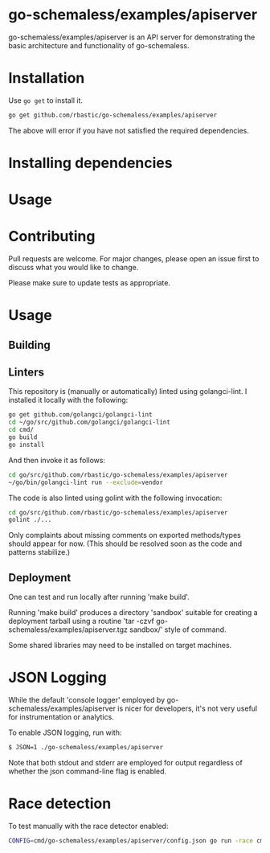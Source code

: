 # go-schemaless/examples/apiserver

go-schemaless/examples/apiserver is an API server for demonstrating the basic
architecture and functionality of go-schemaless.

# Installation

Use ```go get``` to install it.

```bash
go get github.com/rbastic/go-schemaless/examples/apiserver
```

The above will error if you have not satisfied the required dependencies.

# Installing dependencies

# Usage

# Contributing

Pull requests are welcome. For major changes, please open an issue first to discuss what you would like to change.

Please make sure to update tests as appropriate.

# Usage

## Building

## Linters

This repository is (manually or automatically) linted using golangci-lint. I
installed it locally with the following:

```bash
go get github.com/golangci/golangci-lint
cd ~/go/src/github.com/golangci/golangci-lint
cd cmd/
go build 
go install
```
And then invoke it as follows:

```bash
cd go/src/github.com/rbastic/go-schemaless/examples/apiserver
~/go/bin/golangci-lint run --exclude=vendor
```
The code is also linted using golint with the following invocation:

```bash
cd go/src/github.com/rbastic/go-schemaless/examples/apiserver
golint ./...
```

Only complaints about missing comments on exported methods/types
should appear for now. (This should be resolved soon as the code
and patterns stabilize.)

## Deployment

One can test and run locally after running 'make build'.

Running 'make build' produces a directory 'sandbox' suitable for creating a
deployment tarball using a routine 'tar -czvf go-schemaless/examples/apiserver.tgz sandbox/' style of
command.

Some shared libraries may need to be installed on target machines.

# JSON Logging

While the default 'console logger' employed by go-schemaless/examples/apiserver is nicer for developers,
it's not very useful for instrumentation or analytics.

To enable JSON logging, run with:

```bash
$ JSON=1 ./go-schemaless/examples/apiserver
```

Note that both stdout and stderr are employed for output regardless of whether
the json command-line flag is enabled.

# Race detection

To test manually with the race detector enabled:

```bash
CONFIG=cmd/go-schemaless/examples/apiserver/config.json go run -race cmd/go-schemaless/examples/apiserver/go-schemaless/examples/apiserver.go 
```

